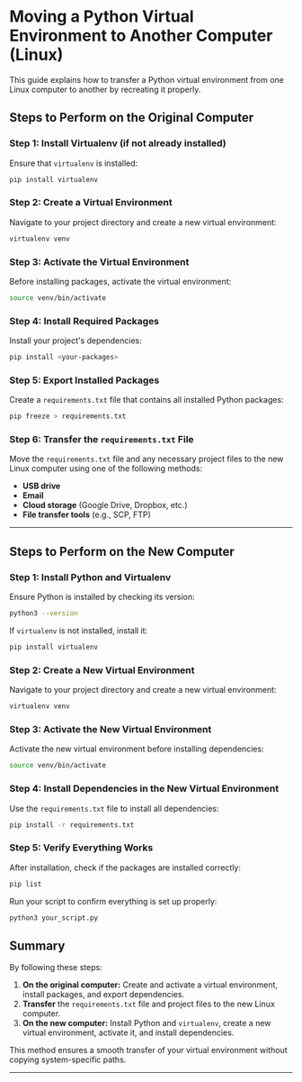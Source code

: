 # Moving a Python Virtual Environment to Another Computer (Linux)

This guide explains how to transfer a Python virtual environment from one Linux computer to another by recreating it properly.

## **Steps to Perform on the Original Computer**

### **Step 1: Install Virtualenv (if not already installed)**
Ensure that `virtualenv` is installed:

```sh
pip install virtualenv
```

### **Step 2: Create a Virtual Environment**
Navigate to your project directory and create a new virtual environment:

```sh
virtualenv venv
```

### **Step 3: Activate the Virtual Environment**
Before installing packages, activate the virtual environment:

```sh
source venv/bin/activate
```

### **Step 4: Install Required Packages**
Install your project's dependencies:

```sh
pip install <your-packages>
```

### **Step 5: Export Installed Packages**
Create a `requirements.txt` file that contains all installed Python packages:

```sh
pip freeze > requirements.txt
```

### **Step 6: Transfer the `requirements.txt` File**
Move the `requirements.txt` file and any necessary project files to the new Linux computer using one of the following methods:
- **USB drive**
- **Email**
- **Cloud storage** (Google Drive, Dropbox, etc.)
- **File transfer tools** (e.g., SCP, FTP)

---

## **Steps to Perform on the New Computer**

### **Step 1: Install Python and Virtualenv**
Ensure Python is installed by checking its version:

```sh
python3 --version
```

If `virtualenv` is not installed, install it:

```sh
pip install virtualenv
```

### **Step 2: Create a New Virtual Environment**
Navigate to your project directory and create a new virtual environment:

```sh
virtualenv venv
```

### **Step 3: Activate the New Virtual Environment**
Activate the new virtual environment before installing dependencies:

```sh
source venv/bin/activate
```

### **Step 4: Install Dependencies in the New Virtual Environment**
Use the `requirements.txt` file to install all dependencies:

```sh
pip install -r requirements.txt
```

### **Step 5: Verify Everything Works**
After installation, check if the packages are installed correctly:

```sh
pip list
```
Run your script to confirm everything is set up properly:

```sh
python3 your_script.py
```

## **Summary**
By following these steps:
1. **On the original computer:** Create and activate a virtual environment, install packages, and export dependencies.
2. **Transfer** the `requirements.txt` file and project files to the new Linux computer.
3. **On the new computer:** Install Python and `virtualenv`, create a new virtual environment, activate it, and install dependencies.

This method ensures a smooth transfer of your virtual environment without copying system-specific paths.

---


